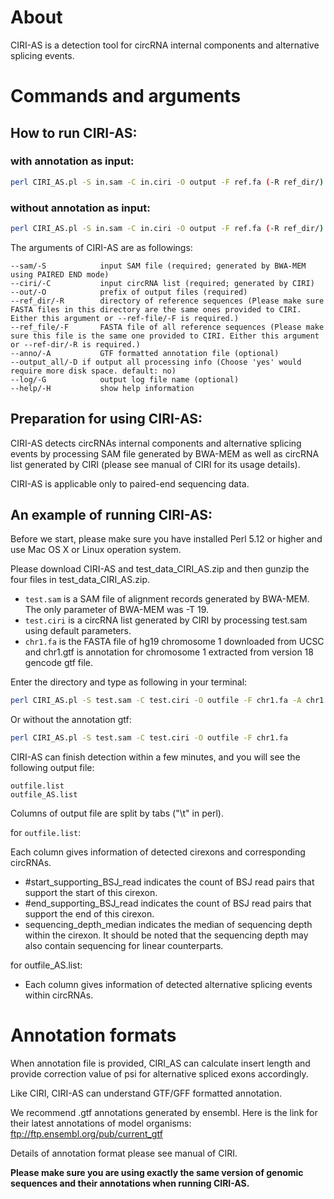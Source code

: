 # About

CIRI-AS is a detection tool for circRNA internal components and alternative splicing events.

# Commands and arguments

## How to run CIRI-AS:

### with annotation as input:

```bash
perl CIRI_AS.pl -S in.sam -C in.ciri -O output -F ref.fa (-R ref_dir/) -A anno.gtf
```

### without annotation as input:

```bash
perl CIRI_AS.pl -S in.sam -C in.ciri -O output -F ref.fa (-R ref_dir/)
```
 
The arguments of CIRI-AS are as followings:

```text
--sam/-S			input SAM file (required; generated by BWA-MEM using PAIRED END mode)
--ciri/-C			input circRNA list (required; generated by CIRI)
--out/-O			prefix of output files (required)
--ref_dir/-R		directory of reference sequences (Please make sure FASTA files in this directory are the same ones provided to CIRI. Either this argument or --ref-file/-F is required.)
--ref_file/-F		FASTA file of all reference sequences (Please make sure this file is the same one provided to CIRI. Either this argument or --ref-dir/-R is required.)
--anno/-A			GTF formatted annotation file (optional)
--output_all/-D	if output all processing info (Choose 'yes' would require more disk space. default: no)
--log/-G			output log file name (optional)
--help/-H			show help information
```

## Preparation for using CIRI-AS:

CIRI-AS detects circRNAs internal components and alternative splicing events by processing SAM file generated by BWA-MEM as well as circRNA list generated by CIRI (please see manual of CIRI for its usage details).

CIRI-AS is applicable only to paired-end sequencing data.

## An example of running CIRI-AS:

Before we start, please make sure you have installed Perl 5.12 or higher and use Mac OS X or Linux operation system. 

Please download CIRI-AS and test_data_CIRI_AS.zip and then gunzip the four files in test_data_CIRI_AS.zip.

- `test.sam` is a SAM file of alignment records generated by BWA-MEM. The only parameter of BWA-MEM was -T 19.
- `test.ciri` is a circRNA list generated by CIRI by processing test.sam using default parameters.
- `chr1.fa` is the FASTA file of hg19 chromosome 1 downloaded from UCSC and chr1.gtf is annotation for chromosome 1 extracted from version 18 gencode gtf file.

Enter the directory and type as following in your terminal:

```bash
perl CIRI_AS.pl -S test.sam -C test.ciri -O outfile -F chr1.fa -A chr1.gtf
```

Or without the annotation gtf:

```bash
perl CIRI_AS.pl -S test.sam -C test.ciri -O outfile -F chr1.fa
```
 
CIRI-AS can finish detection within a few minutes, and you will see the following output file:

```
outfile.list
outfile_AS.list
```

Columns of output file are split by tabs ("\t" in perl).

for `outfile.list`:

Each column gives information of detected cirexons and corresponding circRNAs.

- #start_supporting_BSJ_read indicates the count of BSJ read pairs that support the start of this cirexon.
- #end_supporting_BSJ_read indicates the count of BSJ read pairs that support the end of this cirexon.
- sequencing_depth_median indicates the median of sequencing depth within the cirexon. It should be noted that the sequencing depth may also contain sequencing for linear counterparts.

for outfile_AS.list:

- Each column gives information of detected alternative splicing events within circRNAs.

# Annotation formats

When annotation file is provided, CIRI_AS can calculate insert length and provide correction value of psi for alternative spliced exons accordingly.

Like CIRI, CIRI-AS can understand GTF/GFF formatted annotation.

We recommend .gtf annotations generated by ensembl. Here is the link for their latest annotations of model organisms: ftp://ftp.ensembl.org/pub/current_gtf

Details of annotation format please see manual of CIRI.

**Please make sure you are using exactly the same version of genomic sequences and their annotations when running CIRI-AS.**